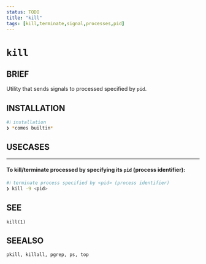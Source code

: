 ```yaml
---
status: TODO
title: "kill"
tags: [kill,terminate,signal,processes,pid]
---
```


# `kill`

## BRIEF

Utility that sends signals to processed specified by `pid`.

## INSTALLATION


```bash
#ℹ︎ installation
❯ *comes builtin*
```


## USECASES

----
#### To kill/terminate processed by specifying its `pid` (process identifier):


```bash
#ℹ︎ terminate process specified by <pid> (process identifier)
❯ kill -9 <pid>
```



## SEE

    kill(1)

## SEEALSO

    pkill, killall, pgrep, ps, top


